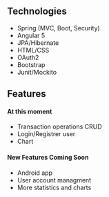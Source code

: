 ## Technologies
 - Spring (MVC, Boot, Security)
 - Angular 5
 - JPA/Hibernate
 - HTML/CSS
 - OAuth2 
 - Bootstrap
 - Junit/Mockito

## Features


#### At this moment
- Transaction operations CRUD
- Login/Registrer user
- Chart

#### New Features Coming Soon

- Android app
- User account managment
- More statistics and charts
